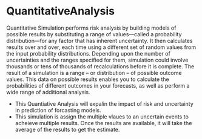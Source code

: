 # QuantitativeAnalysis

Quantitative Simulation performs risk analysis by building models of possible results by substituting a range of values—called a probability distribution—for any factor that has inherent uncertainty. It then calculates results over and over, each time using a different set of random values from the input probability distributions. Depending upon the number of uncertainties and the ranges specified for them, simulation could involve thousands or tens of thousands of recalculations before it is complete. The result of a simulation is a range – or distribution – of possible outcome values. This data on possible results enables you to calculate the probabilities of different outcomes in your forecasts, as well as perform a wide range of additional analysis.


- This Quantiative Analysis will expalin the impact of risk and uncertainty in prediction of forcasting models. 
- This simulation is assign the multiple vlaues to an uncertain events to acheieve multiple results. Once the results are available, it will take the average of the results to get the estimate. 
